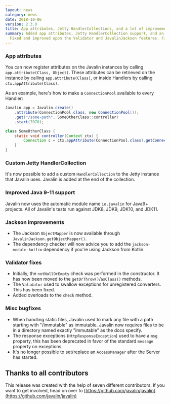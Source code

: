 ```yaml
---
layout: news
category: news
date: 2018-10-06
version: 2.3.0
title: App attributes, Jetty HandlerCollections, and a lot of improvements
summary: Added app attributes, Jetty HandlerCollection support, and an automatic module name.
  Fixed and improved upon the Validator and JavalinJackson features. Fixed bugs in static files and HttpResponseException.
---
```


### App attributes
You can now register attributes on the Javalin instances by calling `app.attribute(Class, Object)`.
These attributes can be retrieved on the instance by calling `app.attribute(Class)`,
or inside Handlers by calling `ctx.appAttribute(Class)`.

As an example, here's how to make a `ConnectionPool` available to every Handler:

```java
Javalin app = Javalin.create()
    .attribute(ConnectionPool.class, new ConnectionPool());
    .get("/some-path", SomeOtherClass::controller)
    .start(7070);

class SomeOtherClass {
    static void controller(Context ctx) {
        Connection c = ctx.appAttribute(ConnectionPool.class).getConnection()
    }
}
```

### Custom Jetty HandlerCollection
It's now possible to add a custom `HandlerCollection` to the Jetty instance that Javalin uses.
Javalin is added at the end of the collection.

### Improved Java 9-11 support
Javalin now uses the automatic module name `io.javalin` for Java9+ projects.
All of Javalin's tests run against JDK8, JDK9, JDK10, and JDK11.

### Jackson improvements
* The Jackson `ObjectMapper` is now available through `JavalinJackson.getObjectMapper()`.
* The dependency checker will now advice you to add the `jackson-module-kotlin` dependency
if you're using Jackson from Kotlin.

### Validator fixes
* Initially, the `notNullOrEmpty` check was performed in the constructor.
  It has now been moved to the `getOrThrow()`/`asClass()` methods.
* The `Validator` used to swallow exceptions for unregistered converters. This has been fixed.
* Added overloads to the `check` method.

### Misc bugfixes
* When handling static files, Javalin used to mark any file with a path starting with "/immutable" as immutable.
  Javalin now requires files to be in a directory named exactly "immutable" as the docs specify.
* The response exceptions (`HttpResponseException`) used to have a `msg` property, this has been
  deprecated in favor of the standard `message` property on exceptions.
* It's no longer possible to set/replace an `AccessManager` after the Server has started.


## Thanks to all contributors
This release was created with the help of seven different contributors.
If you want to get involved, head on over to [https://github.com/javalin/javalin](https://github.com/javalin/javalin)
